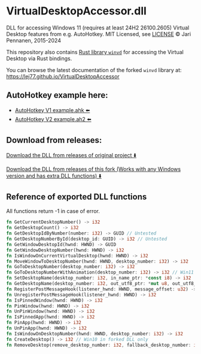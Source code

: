 # VirtualDesktopAccessor.dll

DLL for accessing Windows 11 (requires at least 24H2 26100.2605) Virtual Desktop features from e.g. AutoHotkey. MIT Licensed, see [LICENSE](LICENSE.txt) &copy; Jari Pennanen, 2015-2024

This repository also contains [Rust library `winvd`](./README-crate.md) for accessing the Virtual Desktop via Rust bindings.

You can browse the latest documentation of the forked `winvd` library at:\
<https://lej77.github.io/VirtualDesktopAccessor>

## AutoHotkey example here:

- [AutoHotkey V1 example.ahk ⬅️](./example.ahk)
- [AutoHotkey V2 example.ah2 ⬅️](./example.ah2)

## Download from releases:

[Download the DLL from releases of original project ⬇️](https://github.com/Ciantic/VirtualDesktopAccessor/releases/)

[Download the DLL from releases of this fork (Works with any Windows version and has extra DLL functions) ⬇️](https://github.com/Lej77/VirtualDesktopAccessor/releases/)

## Reference of exported DLL functions

All functions return -1 in case of error.

```rust
fn GetCurrentDesktopNumber() -> i32
fn GetDesktopCount() -> i32
fn GetDesktopIdByNumber(number: i32) -> GUID // Untested
fn GetDesktopNumberById(desktop_id: GUID) -> i32 // Untested
fn GetWindowDesktopId(hwnd: HWND) -> GUID
fn GetWindowDesktopNumber(hwnd: HWND) -> i32
fn IsWindowOnCurrentVirtualDesktop(hwnd: HWND) -> i32
fn MoveWindowToDesktopNumber(hwnd: HWND, desktop_number: i32) -> i32
fn GoToDesktopNumber(desktop_number: i32) -> i32
fn GoToDesktopNumberWithAnimation(desktop_number: i32) -> i32 // Win11 only + forked DLL only
fn SetDesktopName(desktop_number: i32, in_name_ptr: *const i8) -> i32  // Win11 only
fn GetDesktopName(desktop_number: i32, out_utf8_ptr: *mut u8, out_utf8_len: usize) -> i32 // Win11 only
fn RegisterPostMessageHook(listener_hwnd: HWND, message_offset: u32) -> i32
fn UnregisterPostMessageHook(listener_hwnd: HWND) -> i32
fn IsPinnedWindow(hwnd: HWND) -> i32
fn PinWindow(hwnd: HWND) -> i32
fn UnPinWindow(hwnd: HWND) -> i32
fn IsPinnedApp(hwnd: HWND) -> i32
fn PinApp(hwnd: HWND) -> i32
fn UnPinApp(hwnd: HWND) -> i32
fn IsWindowOnDesktopNumber(hwnd: HWND, desktop_number: i32) -> i32
fn CreateDesktop() -> i32 // Win10 in forked DLL only
fn RemoveDesktop(remove_desktop_number: i32, fallback_desktop_number: i32) -> i32 // Win10 in forked DLL only
```
